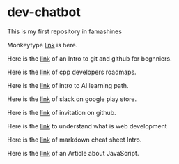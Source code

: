 # dev-chatbot
This is my first repository in famashines
 
 Monkeytype [link](https://github.com/famashines/dev-chatbot.git) is here. 

 Here is the [link](https://kirtan2004.hashnode.dev/an-intro-to-git-and-github-for-beginners) of an Intro to git and github for begnniers.

 Here is the [link](https://miro.com/app/board/o9J_lpap34Q=/) of cpp developers roadmaps.

Here is the [link](https://www.cloudskillsboost.google/paths/118) of intro to AI learning path.

Here is the [link](https://play.google.com/store/apps/details?id=com.Slack) of slack on google play store.

Here is the [link](https://github.com/famashines/dev-setup) of invitation on github.

Here is the [link](https://go-techsolution.hashnode.dev/lets-understand-what-is-web-development) to understand what is web development

Here is the [link](https://www.freecodecamp.org/news/markdown-cheat-sheet/) of markdown cheat sheet Intro.

Here is the [link](https://developer.mozilla.org/en-US/docs/Learn/JavaScript/First_steps/What_is_JavaScript) of an Article about JavaScript.